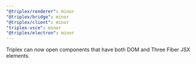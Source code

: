 ```yaml
---
"@triplex/renderer": minor
"@triplex/bridge": minor
"@triplex/client": minor
"triplex-vsce": minor
"@triplex/electron": minor
---
```


Triplex can now open components that have both DOM and Three Fiber JSX elements.
